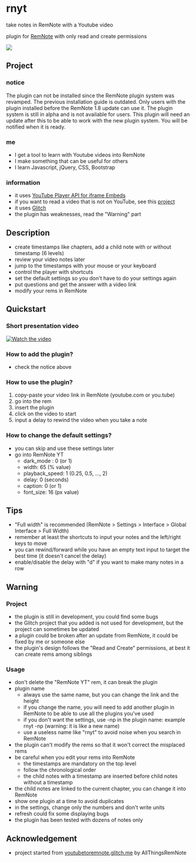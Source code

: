 # rnyt

take notes in RemNote with a Youtube video

plugin for [RemNote](https://www.remnote.io/) with only read and create permissions

![](https://media.giphy.com/media/TzhputbJboWqJyCIPP/giphy.gif)

## Project

### notice

The plugin can not be installed since the RemNote plugin system was revamped. The previous installation guide is outdated. Only users with the plugin installed before the RemNote 1.8 update can use it. The plugin system is still in alpha and is not available for users. This plugin will need an update after this to be able to work with the new plugin system. You will be notified when it is ready.

### me

- I get a tool to learn with Youtube videos into RemNote
- I make something that can be useful for others
- I learn Javascript, jQuery, CSS, Bootstrap

### information

- it uses [YouTube Player API for iframe Embeds](https://developers.google.com/youtube/iframe_api_reference)
- if you want to read a video that is not on YouTube, see this [project](https://github.com/terence-bonhomme/rnhp)
- it uses [Glitch](https://glitch.com/)
- the plugin has weaknesses, read the "Warning" part

## Description

- create timestamps like chapters, add a child note with or without timestamp (6 levels)
- review your video notes later
- jump to the timestamps with your mouse or your keyboard
- control the player with shortcuts
- set the default settings so you don't have to do your settings again
- put questions and get the answer with a video link
- modify your rems in RemNote

## Quickstart

### Short presentation video

[![Watch the video](https://img.youtube.com/vi/eUwJnBIlHsI/0.jpg)](https://youtu.be/eUwJnBIlHsI)

### How to add the plugin?

- check the notice above

### How to use the plugin?

1. copy-paste your video link in RemNote (youtube.com or you.tube)
2. go into the rem
3. insert the plugin
4. click on the video to start
5. input a delay to rewind the video when you take a note

### How to change the default settings?

- you can skip and use these settings later
- go into RemNote YT
  - dark_mode : 0 (or 1)
  - width: 65 (% value)
  - playback_speed: 1 (0.25, 0.5, ..., 2)
  - delay: 0 (seconds)
  - caption: 0 (or 1)
  - font_size: 16 (px value)

## Tips

- "Full width" is recommended (RemNote > Settings > Interface > Global Interface > Full Width)
- remember at least the shortcuts to input your notes and the left/right keys to move
- you can rewind/forward while you have an empty text input to target the best time (it doesn't cancel the delay)
- enable/disable the delay with "d" if you want to make many notes in a row

## Warning

### Project

- the plugin is still in development, you could find some bugs
- the Glitch project that you added is not used for development, but the project can sometimes be updated
- a plugin could be broken after an update from RemNote, it could be fixed by me or someone else
- the plugin's design follows the "Read and Create" permissions, at best it can create rems among siblings

### Usage

- don't delete the "RemNote YT" rem, it can break the plugin
- plugin name
  - always use the same name, but you can change the link and the height
  - if you change the name, you will need to add another plugin in RemNote to be able to use all the plugins you've used
  - if you don't want the settings, use -np in the plugin name: example rnyt -np (warning: it is like a new name)
  - use a useless name like "rnyt" to avoid noise when you search in RemNote
- the plugin can't modify the rems so that it won't correct the misplaced rems
- be careful when you edit your rems into RemNote
  - the timestamps are mandatory on the top level
  - follow the chronological order
  - the child notes with a timestamp are inserted before child notes without a timestamp
- the child notes are linked to the current chapter, you can change it into RemNote
- show one plugin at a time to avoid duplicates
- in the settings, change only the numbers and don't write units
- refresh could fix some displaying bugs
- the plugin has been tested with dozens of notes only

## Acknowledgement

- project started from [youtubetoremnote.glitch.me](https://youtubetoremnote.glitch.me/) by AllThingsRemNote
